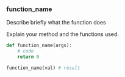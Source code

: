 ### function_name

Describe briefly what the function does

Explain your method and the functions used.

``` python
def function_name(args):
    # code
    return 0
```

``` python
function_name(val) # result
```
